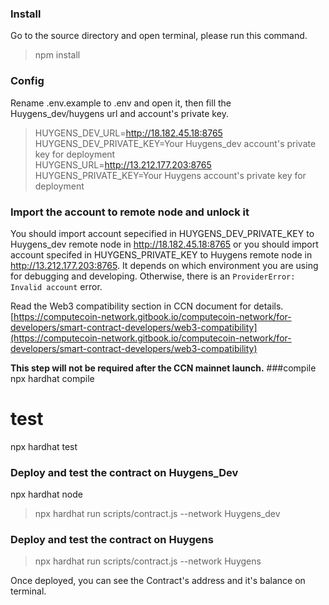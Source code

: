 ### Install
Go to the source directory and open terminal, please run this command.<br>
> npm install

### Config
Rename .env.example to .env and open it, then fill the Huygens\_dev/huygens url and account's private key.<br> 
> HUYGENS\_DEV\_URL=http://18.182.45.18:8765<br>
> HUYGENS\_DEV\_PRIVATE\_KEY=Your Huygens_dev account's private key for deployment<br>
> HUYGENS\_URL=http://13.212.177.203:8765<br>
> HUYGENS\_PRIVATE\_KEY=Your Huygens account's private key for deployment<br>

### Import the account to remote node and unlock it
You should import account sepecified in HUYGENS\_DEV\_PRIVATE\_KEY to Huygens_dev remote node in http://18.182.45.18:8765 or you should import account specifed in HUYGENS\_PRIVATE\_KEY to Huygens remote node in http://13.212.177.203:8765. It depends on which environment you are using for debugging and developing. Otherwise, there is an `ProviderError: Invalid account` error.

Read the Web3 compatibility section in CCN document for details.
[https://computecoin-network.gitbook.io/computecoin-network/for-developers/smart-contract-developers/web3-compatibility](https://computecoin-network.gitbook.io/computecoin-network/for-developers/smart-contract-developers/web3-compatibility) <br>

**This step will not be required after the CCN mainnet launch.**
###compile
npx hardhat compile
# test
npx hardhat test
### Deploy and test the contract on Huygens_Dev

npx hardhat node
> npx hardhat run scripts/contract.js --network Huygens_dev<br>

### Deploy and test the contract on Huygens
> npx hardhat run scripts/contract.js --network Huygens<br>

Once deployed, you can see the Contract's address and it's balance on terminal.<br>
